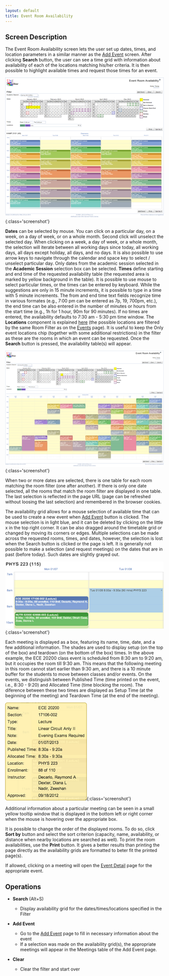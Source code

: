 ```yaml
---
layout: default
title: Event Room Availability
---
```



## Screen Description

The Event Room Availability screen lets the user set up dates, times, and location parameters in a similar manner as the [Add Event](add-event) screen. After clicking **Search** button, the user can see a time grid with information about availability of each of the locations matching his/her criteria. It is then possible to highlight available times and request those times for an event.

![Event Room Availability](images/event-room-availability-1.png){:class='screenshot'}

**Dates** can be selected by mouse. You can click on a particular day, on a week, on a day of week, or on a whole month. Second click will unselect the selected day. When clicking on a week, a day of week, or a whole month, the selection will iterate between all working days since today, all working days, all days except holiday, all days, and no days. It is also possible to use arrow keys to navigate through the calendar and space key to select / unselect particular day. Only dates from the academic session selected in the **Academic Session** selection box can be selected. **Times** define starting and end time of the requested availability table (the requested area is marked by yellow background in the table). It is possible to use mouse to select particular times, or the times can be entered by keyboard. While the suggestions are only in 15 minute increments, it is possible to type in a time with 5 minute increments. The from and end time text fields recognize time in various formates (e.g., 7:00 pm can be entered as 7p, 19, 700pm, etc.), the end time can be also entered in the number of minutes or hours from the start time (e.g., 1h for 1 hour, 90m for 90 minutes). If no times are entered, the availability defaults to 7:30 am - 5:30 pm time window. The **Locations** component is explained [here](events-room-filter) (the possible locations are filtered by the same Room Filter as on the [Events](events) page). It is useful to keep the Only event locations chip (together with some additional restrictions) in the filter as these are the rooms in which an event can be requested. Once the **Search** button is pressed, the availability table(s) will appear.

![Event Room Availability](images/event-room-availability-2.png){:class='screenshot'}

When two or more dates are selected, there is one table for each room matching the room filter (one after another). If there is only one date selected, all the rooms that match the room filter are displayed in one table.  The last selection is reflected in the page URL (page can be refreshed without loosing the last selection) and remembered in the browser cookies.

The availability grid allows for a mouse selection of available time that can be used to create a new event when [Add Event](add-event) button is clicked. The mouse selection is in light blue, and it can be deleted by clicking on the little x in the top right corner. It can be also dragged around the timetable grid or changed by moving its corners or edges. Multiple selections can be made across the requested rooms, times, and dates, however, the selection is lost when the Search button is clicked or the page is left. It is generally not possible to make a selection (and request meetings) on the dates that are in past (before today). Such dates are slightly grayed out.


![Event Room Availability](images/event-room-availability-3.png){:class='screenshot'}

Each meeting is displayed as a box, featuring its name, time, date, and a few additional information. The shades are used to display setup (on the top of the box) and teardown (on the bottom of the box) times. In the above example, the ECE 20200 class event is scheduled from 8:30 am to 9:20 am, but it occupies the room till 9:30 am. This means that the following meeting in this room cannot start earlier than 9:30 am, and there is a 10 minute buffer for the students to move between classes and/or events. On the events, we distinguish between Published Time (time printed on the event, i.e., 8:30 - 9:20) and Allocated Time (time blocking the room). The diference between these two times are displayed as Setup Time (at the beginning of the meeting) and Teardown Time (at the end of the meeting).


![Event Room Availability](images/event-room-availability-4.png){:class='screenshot'}

Additional information about a particular meeting can be seen in a small yellow tooltip window that is displayed in the bottom left or right corner when the mouse is hovering over the appropriate box.

It is possible to change the order of the displayed rooms. To do so, click **Sort by** button and select the sort criterion (capacity, name, availability, or distance when nearby locations are searched as well). To print the room availabilities, use the **Print** button. It gives a better results than printing the page directly as the availability grids are formatted to beter fit the printed page(s).

If allowed, clicking on a meeting will open the [Event Detail](event-detail) page for the appropriate event.

## Operations

* **Search** (Alt+S)
	* Display availability grid for the dates/times/locations specified in the Filter

* **Add Event**
	* Go to the [Add Event](add-event) page to fill in necessary information about the event
	* If a selection was made on the availability grid(s), the appropriate meetings will appear in the Meetings table of the Add Event page.

* **Clear**
	* Clear the filter and start over
